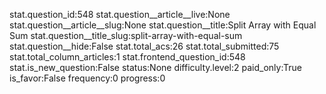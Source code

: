 stat.question_id:548
stat.question__article__live:None
stat.question__article__slug:None
stat.question__title:Split Array with Equal Sum
stat.question__title_slug:split-array-with-equal-sum
stat.question__hide:False
stat.total_acs:26
stat.total_submitted:75
stat.total_column_articles:1
stat.frontend_question_id:548
stat.is_new_question:False
status:None
difficulty.level:2
paid_only:True
is_favor:False
frequency:0
progress:0
